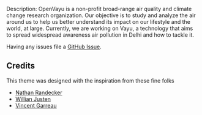 Description: 
OpenVayu is a non-profit broad-range air quality and climate change research organization. Our objective is to study and analyze the air around us to help us better understand its impact on our lifestyle and the world, at large. Currently, we are working on Vayu, a technology that aims to spread widespread awareness air pollution in Delhi and how to tackle it.

Having any issues file a [GitHub Issue](https://github.com/ChaitanyaBaweja/ChaitanyaBaweja.github.io/issues).

## Credits

This theme was designed with the inspiration from these fine folks
- [Nathan Randecker](https://github.com/nrandecker/particle)
- [Willian Justen](https://github.com/willianjusten/will-jekyll-template)
- [Vincent Garreau](https://github.com/VincentGarreau/particles.js/)

